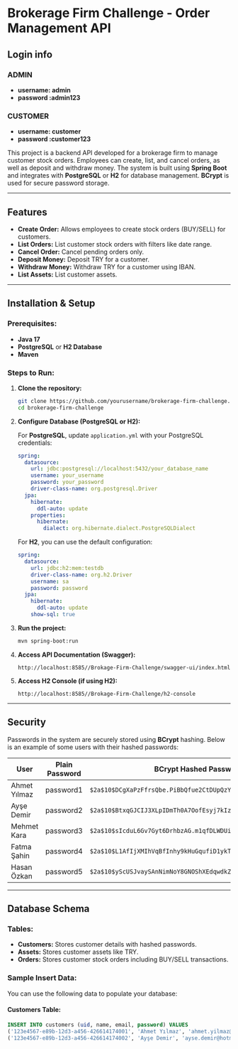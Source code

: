 # Brokerage Firm Challenge - Order Management API

## Login info

### ADMIN
- **username: admin**
- **password :admin123**

### CUSTOMER
- **username: customer**
- **password :customer123**

This project is a backend API developed for a brokerage firm to manage customer stock orders. Employees can create, list, and cancel orders, as well as deposit and withdraw money. The system is built using **Spring Boot** and integrates with **PostgreSQL** or **H2** for database management. **BCrypt** is used for secure password storage.

---

## Features

- **Create Order:** Allows employees to create stock orders (BUY/SELL) for customers.
- **List Orders:** List customer stock orders with filters like date range.
- **Cancel Order:** Cancel pending orders only.
- **Deposit Money:** Deposit TRY for a customer.
- **Withdraw Money:** Withdraw TRY for a customer using IBAN.
- **List Assets:** List customer assets.

---

## Installation & Setup

### Prerequisites:
- **Java 17**
- **PostgreSQL** or **H2 Database**
- **Maven**

### Steps to Run:

1. **Clone the repository:**
    ```bash
    git clone https://github.com/yourusername/brokerage-firm-challenge.git
    cd brokerage-firm-challenge
    ```

2. **Configure Database (PostgreSQL or H2):**

   For **PostgreSQL**, update `application.yml` with your PostgreSQL credentials:
    ```yaml
    spring:
      datasource:
        url: jdbc:postgresql://localhost:5432/your_database_name
        username: your_username
        password: your_password
        driver-class-name: org.postgresql.Driver
      jpa:
        hibernate:
          ddl-auto: update
        properties:
          hibernate:
            dialect: org.hibernate.dialect.PostgreSQLDialect
    ```

   For **H2**, you can use the default configuration:
    ```yaml
    spring:
      datasource:
        url: jdbc:h2:mem:testdb
        driver-class-name: org.h2.Driver
        username: sa
        password: password
      jpa:
        hibernate:
          ddl-auto: update
        show-sql: true
    ```

3. **Run the project:**
    ```bash
    mvn spring-boot:run
    ```

4. **Access API Documentation (Swagger):**
    ```url
    http://localhost:8585//Brokage-Firm-Challenge/swagger-ui/index.html
    ```

5. **Access H2 Console (if using H2):**
    ```url
    http://localhost:8585//Brokage-Firm-Challenge/h2-console
    ```

---

## Security

Passwords in the system are securely stored using **BCrypt** hashing. Below is an example of some users with their hashed passwords:

| User           | Plain Password | BCrypt Hashed Password                                            |
|----------------|----------------|------------------------------------------------------------------|
| Ahmet Yılmaz   | password1      | `$2a$10$DCgXaPzFfrsQbe.PiBbQfue2CtDUpQzYQkGp5mdLf8CrpFcZQGm1m`  |
| Ayşe Demir     | password2      | `$2a$10$BtxqGJCIJ3XLpIDmTh0A7OofEsyj7kIzt1DPybBB.t9Ug1/nr.jDa`  |
| Mehmet Kara    | password3      | `$2a$10$sIcduL6Gv7Gyt6DrhbzAG.m1qfDLWDUiPyXjFHf5wsL3Es5isW/R2`  |
| Fatma Şahin    | password4      | `$2a$10$L1AfIjXMIhVqBfInhy9kHuGqufiD1ykT1soNBZPVavppizjtrjzC2`  |
| Hasan Özkan    | password5      | `$2a$10$yScUSJvaySAnNimNoY8GNOShXEdqwdkZSRPY.BSQt57sSgrzUlqPO`  |

---

## Database Schema

### Tables:
- **Customers:** Stores customer details with hashed passwords.
- **Assets:** Stores customer assets like TRY.
- **Orders:** Stores customer stock orders including BUY/SELL transactions.

### Sample Insert Data:

You can use the following data to populate your database:

#### Customers Table:

```sql
INSERT INTO customers (uid, name, email, password) VALUES
('123e4567-e89b-12d3-a456-426614174001', 'Ahmet Yılmaz', 'ahmet.yilmaz@hotmail.com', '$2a$10$DCgXaPzFfrsQbe.PiBbQfue2CtDUpQzYQkGp5mdLf8CrpFcZQGm1m'),
('123e4567-e89b-12d3-a456-426614174002', 'Ayşe Demir', 'ayse.demir@hotmail.com', '$2a$10$BtxqGJCIJ3XLpIDmTh0A7OofEsyj7kIzt1DPybBB.t9Ug1/nr.jDa');
